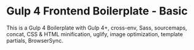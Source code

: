 # Gulp 4 Frontend Boilerplate - Basic

This is a Gulp 4 Boilerplate with Gulp 4+, cross-env, Sass, sourcemaps, concat, CSS & HTML minification, uglify, image optimization, template partials, BrowserSync.
